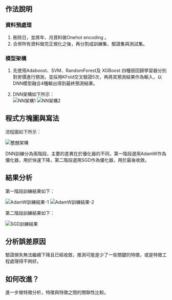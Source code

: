 ## 作法說明
### 資料預處理
1. 刪除日，並將年、月資料做Onehot encoding 。
2. 合併所有資料做完正規化之後，再分割成訓練集、驗證集與測試集。
### 模型架構  
1. 先使用Adaboost、SVM、RandomForest及 XGBoost 四種弱回歸學習器分別對房價進行預測，並採用KFold交叉驗證5次，再將其預測結果作為輸入，以DNN模型融合4種輸出得到最終預測結果。
  
2. DNN架構如下所示：  
![NN架構1](https://github.com/MachineLearningNTUT/regression-t109318122/blob/main/img/NN%E6%9E%B6%E6%A7%8B1.png?raw=true)
![NN架構2](https://github.com/MachineLearningNTUT/regression-t109318122/blob/main/img/NN%E6%9E%B6%E6%A7%8B2.png?raw=true)
## 程式方塊圖與寫法
流程圖如下所示：  
  
![整題架構](https://github.com/MachineLearningNTUT/regression-t109318122/blob/main/img/%E8%A8%93%E7%B7%B4%E6%9E%B6%E6%A7%8B.png?raw=true)  
  
DNN訓練分為兩階段，主要的差異在於優化器的不同，第一階段選用AdamW作為優化器，用於快速下降，第二階段選用SGD作為優化器，用於最後收斂。
## 結果分析
第一階段訓練結果如下：  
  
![AdamW訓練結果-1](https://github.com/MachineLearningNTUT/regression-t109318122/blob/main/img/AdamW%E8%A8%93%E7%B7%B4%E7%B5%90%E6%9E%9C-1.png?raw=true)
![AdamW訓練結果-2](https://github.com/MachineLearningNTUT/regression-t109318122/blob/main/img/AdamW%E8%A8%93%E7%B7%B4%E7%B5%90%E6%9E%9C-2.png?raw=true)
  
第二階段訓練結果如下：  
  
![SGD訓練結果](https://github.com/MachineLearningNTUT/regression-t109318122/blob/main/img/SGD%E8%A8%93%E7%B7%B4%E7%B5%90%E6%9E%9C.png?raw=true)
## 分析誤差原因
驗證損失無法繼續下降且已經收斂，推測可能是少了一些關鍵的特徵，或是特徵工程處理得不夠好。
## 如何改進？
進一步做特徵分析，特徵與特徵之間的關聯性比較。